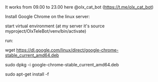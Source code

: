 It works from 09.00 to 23.00 here @olx_cat_bot (https://t.me/olx_cat_bot)

Install Google Chrome on the linux server:

start virtual environment (at my server it's  source myproject/OlxTeleBot/venv/bin/activate)

run:

wget https://dl.google.com/linux/direct/google-chrome-stable_current_amd64.deb

sudo dpkg -i google-chrome-stable_current_amd64.deb

sudo apt-get install -f
